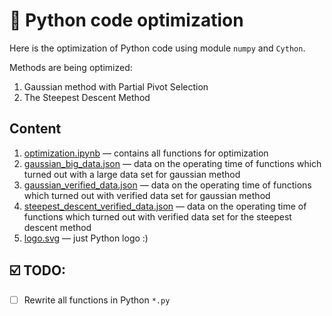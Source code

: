 # :snake: Python code optimization

Here is the optimization of Python code using module `numpy` and `Cython`.

Methods are being optimized:

1. Gaussian method with Partial Pivot Selection
1. The Steepest Descent Method

## Content
1. [optimization.ipynb](./optimization.ipynb) — contains all functions for optimization
1. [gaussian_big_data.json](./gaussian_big_data.json) — data on the operating time of functions which turned out with a large data set for gaussian method
1. [gaussian_verified_data.json](./gaussian_verified_data.json) — data on the operating time of functions which turned out with verified data set for gaussian method
1. [steepest_descent_verified_data.json](./steepest_descent_verified_data.json) — data on the operating time of functions which turned out with verified data set for the steepest descent method
1. [logo.svg](./logo.svg) — just Python logo :)

## :ballot_box_with_check: TODO:
- [ ] Rewrite all functions in Python `*.py`
